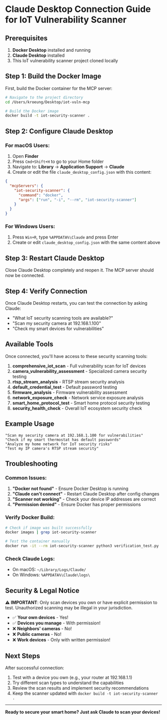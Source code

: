 # Claude Desktop Connection Guide for IoT Vulnerability Scanner

## Prerequisites

1. **Docker Desktop** installed and running
2. **Claude Desktop** installed
3. This IoT vulnerability scanner project cloned locally

## Step 1: Build the Docker Image

First, build the Docker container for the MCP server:

```bash
# Navigate to the project directory
cd /Users/kroeung/Desktop/iot-vuln-mcp

# Build the Docker image
docker build -t iot-security-scanner .
```

## Step 2: Configure Claude Desktop

### For macOS Users:

1. Open **Finder** 
2. Press `Cmd+Shift+H` to go to your Home folder
3. Navigate to: **Library** → **Application Support** → **Claude**
4. Create or edit the file `claude_desktop_config.json` with this content:

```json
{
  "mcpServers": {
    "iot-security-scanner": {
      "command": "docker",
      "args": ["run", "-i", "--rm", "iot-security-scanner"]
    }
  }
}
```

### For Windows Users:

1. Press `Win+R`, type `%APPDATA%\Claude` and press Enter
2. Create or edit `claude_desktop_config.json` with the same content above

## Step 3: Restart Claude Desktop

Close Claude Desktop completely and reopen it. The MCP server should now be connected.

## Step 4: Verify Connection

Once Claude Desktop restarts, you can test the connection by asking Claude:

- "What IoT security scanning tools are available?"
- "Scan my security camera at 192.168.1.100"
- "Check my smart devices for vulnerabilities"

## Available Tools

Once connected, you'll have access to these security scanning tools:

1. **comprehensive_iot_scan** - Full vulnerability scan for IoT devices
2. **camera_vulnerability_assessment** - Specialized camera security testing
3. **rtsp_stream_analysis** - RTSP stream security analysis
4. **default_credential_test** - Default password testing
5. **firmware_analysis** - Firmware vulnerability assessment
6. **network_exposure_check** - Network service exposure analysis
7. **smart_home_protocol_test** - Smart home protocol security testing
8. **security_health_check** - Overall IoT ecosystem security check

## Example Usage

```
"Scan my security camera at 192.168.1.100 for vulnerabilities"
"Check if my smart thermostat has default passwords"
"Analyze my home network for IoT security risks"
"Test my IP camera's RTSP stream security"
```

## Troubleshooting

### Common Issues:

1. **"Docker not found"** - Ensure Docker Desktop is running
2. **"Claude can't connect"** - Restart Claude Desktop after config changes
3. **"Scanner not working"** - Check your device IP addresses are correct
4. **"Permission denied"** - Ensure Docker has proper permissions

### Verify Docker Build:

```bash
# Check if image was built successfully
docker images | grep iot-security-scanner

# Test the container manually
docker run -it --rm iot-security-scanner python3 verification_test.py
```

### Check Claude Logs:

- On macOS: `~/Library/Logs/Claude/`
- On Windows: `%APPDATA%\Claude\logs\`

## Security & Legal Notice

⚠️ **IMPORTANT**: Only scan devices you own or have explicit permission to test. Unauthorized scanning may be illegal in your jurisdiction.

- ✅ **Your own devices** - Yes!
- ✅ **Devices you manage** - With permission!
- ❌ **Neighbors' cameras** - No!
- ❌ **Public cameras** - No!
- ❌ **Work devices** - Only with written permission!

## Next Steps

After successful connection:

1. Test with a device you own (e.g., your router at 192.168.1.1)
2. Try different scan types to understand the capabilities
3. Review the scan results and implement security recommendations
4. Keep the scanner updated with `docker build -t iot-security-scanner .`

---

**Ready to secure your smart home? Just ask Claude to scan your devices!**
